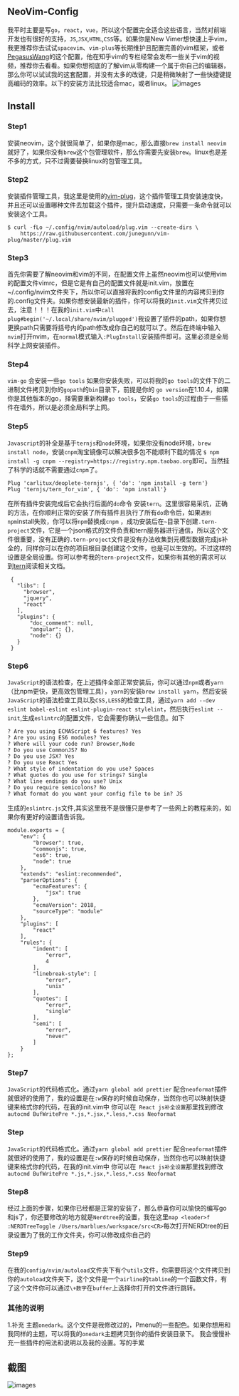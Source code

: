 ## NeoVim-Config 
我平时主要是写`go`，`react`，`vue`，所以这个配置完全适合这些语言，当然对前端开发也有很好的支持，`JS`,`JSX`,`HTML`,`CSS`等。如果你是New Vimer想快速上手vim，我更推荐你去试试`spacevim`、`vim-plus`等长期维护且配置完善的vim框架，或者[PegasusWang](https://github.com/PegasusWang/vim-config)的这个配置，他在知乎vim的专栏经常会发布一些关于vim的视频，推荐你去看看。如果你想彻底的了解vim从零构建一个属于你自己的编辑器，那么你可以试试我的这套配置，并没有太多的改键，只是稍微映射了一些快捷键提高编码的效率。以下的安装方法比较适合mac，或者linux。
![images](https://github.com/Marlboro-go/Neovim-for-go/blob/master/screenshot/screenshot.png)
## Install
### Step1
安装neovim，这个就很简单了，如果你是mac，那么直接`brew install neovim`就好了，如果你没有`brew`这个包管理软件，那么你需要先安装`brew`。linux也是差不多的方式，只不过需要替换linux的包管理工具。
### Step2
安装插件管理工具，我这里是使用的[vim-plug](https://github.com/junegunn/vim-plug)，这个插件管理工具安装速度快，并且还可以设置哪种文件去加载这个插件，提升启动速度，只需要一条命令就可以安装这个工具。
```
$ curl -fLo ~/.config/nvim/autoload/plug.vim --create-dirs \
    https://raw.githubusercontent.com/junegunn/vim-plug/master/plug.vim
```
### Step3
首先你需要了解neovim和vim的不同，在配置文件上虽然neovim也可以使用vim的配置文件vimrc，但是它是有自己的配置文件就是init.vim，放置在~/.config/nvim文件夹下，所以你可以直接将我的config文件里的内容拷贝到你的.config文件夹。如果你想安装最新的插件，你可以将我的`init.vim`文件拷贝过去，注意！！！在我的`init.vim`中`call plug#begin('~/.local/share/nvim/plugged')`我设置了插件的path，如果你想更换path只需要将括号内的path修改成你自己的就可以了。然后在终端中输入`nvim`打开nvim，在`normal`模式输入`:PlugInstall`安装插件即可。这里必须是全局科学上网安装插件。
### Step4
`vim-go` 会安装一些`go tools` 如果你安装失败，可以将我的`go tools`的文件下的二进制文件拷贝到你的`gopath`的`bin`目录下，前提是你的 `go version`在1.10.4，如果你是其他版本的go，择需要重新构建`go tools`，安装`go tools`的过程由于一些插件在墙外，所以是必须全局科学上网。
### Step5
`Javascript`的补全是基于`ternjs`和`node`环境，如果你没有node环境，`brew install node`，安装`cnpm`淘宝镜像可以解决很多包不能顺利下载的情况
`$ npm install -g cnpm --registry=https://registry.npm.taobao.org`即可。当然挂了科学的话就不需要通过`cnpm`了。
```
Plug 'carlitux/deoplete-ternjs', { 'do': 'npm install -g tern'}
Plug 'ternjs/tern_for_vim', { 'do': 'npm install'}
```
在所有插件安装完成后它会执行后面的`do`命令 安装`tern`。这里很容易采坑，正确的方法，在你顺利正常的安装了所有插件且执行了所有`do`命令后，如果`遇到npm`install失败，你可以将`npm`替换成`cnpm` ，成功安装后在`~`目录下创建`.tern-project`文件，它是一个json格式的文件负责和tern服务器进行通信，所以这个文件很重要，没有正确的`.tern-project`文件是没有办法收集到元模型数据完成js补全的，同样你可以在你的项目根目录创建这个文件，也是可以生效的。不过这样的设置是全局设置。你可以参考我的`tern-project`文件，如果你有其他的需求可以到[tern](http://ternjs.net/)阅读相关文档。
```
 {
   "libs": [
     "browser",
     "jquery",
     "react"
   ],
   "plugins": {
       "doc_comment": null,
       "angular": {},
       "node": {}
   }
 }
```
### Step6
`JavaScript`的语法检查，在上述插件全部正常安装后，你可以通过`npm`或者`yarn`（比npm更快，更高效包管理工具），`yarn`的安装`brew install yarn`，然后安装`JavaScript`的语法检查工具以及`CSS,LESS`的检查工具，通过`yarn add --dev eslint babel-eslint eslint-plugin-react stylelint`，然后执行`eslint --init`,生成`eslintrc`的配置文件，它会需要你确认一些信息。如下
```
? Are you using ECMAScript 6 features? Yes
? Are you using ES6 modules? Yes
? Where will your code run? Browser,Node
? Do you use CommonJS? No
? Do you use JSX? Yes
? Do you use React Yes
? What style of indentation do you use? Spaces
? What quotes do you use for strings? Single
? What line endings do you use? Unix
? Do you require semicolons? No
? What format do you want your config file to be in? JS
```
生成的`eslintrc.js`文件,其实这里我不是很懂只是参考了一些网上的教程来的，如果你有更好的设置请告诉我。
```
module.exports = {
    "env": {
        "browser": true,
        "commonjs": true,
        "es6": true,
        "node": true
    },
    "extends": "eslint:recommended",
    "parserOptions": {
        "ecmaFeatures": {
            "jsx": true
        },
        "ecmaVersion": 2018,
        "sourceType": "module"
    },
    "plugins": [
        "react"
    ],
    "rules": {
        "indent": [
            "error",
            4
        ],
        "linebreak-style": [
            "error",
            "unix"
        ],
        "quotes": [
            "error",
            "single"
        ],
        "semi": [
            "error",
            "never"
        ]
    }
};
```
### Step7
`JavaScript`的代码格式化。通过`yarn global add prettier` 配合`neoformat`插件就很好的使用了，我的设置是在`:w`保存的时候自动保存，当然你也可以映射快捷键来格式你的代码，在我的init.vim中 你可以在` React js补全设置`那里找到修改`autocmd BufWritePre *.js,*.jsx,*.less,*.css Neoformat`
### Step
`JavaScript`的代码格式化。通过`yarn global add prettier` 配合`neoformat`插件就很好的使用了，我的设置是在`:w`保存的时候自动保存，当然你也可以映射快捷键来格式你的代码，在我的init.vim中 你可以在` React js补全设置`那里找到修改`autocmd BufWritePre *.js,*.jsx,*.less,*.css Neoformat`
### Step8
经过上面的步骤，如果你已经都是正常的安装了，那么恭喜你可以愉快的编写go和js了，你还要修改的地方就是`Nerdtree`的设置，我在这里`map <leader>f :NERDTreeToggle /Users/marblues/workspace/src<CR>`每次打开NERDtree的目录设置为了我的工作文件夹，你可以修改成你自己的
### Step9
在我的`config/nvim/autoload`文件夹下有个`utils`文件，你需要将这个文件拷贝到你的`autoload`文件夹下，这个文件是一个`airline`的`tabline`的一个函数文件，有了这个文件你可以通过`\+数字`在`buffer`上选择你打开的文件进行跳转。
### 其他的说明
   1.补充  主题`onedark`。这个文件是我修改过的，Pmenu的一些配色。如果你想用和我同样的主题，可以将我的`onedark`主题拷贝到你的插件安装目录下。
我会慢慢补充一些插件的用法和说明以及我的设置。写的手累
## 截图

![images](https://github.com/Marlboro-go/Neovim-for-go/blob/master/screenshot/sceenshot.gif)

